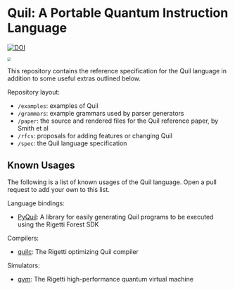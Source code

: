 # Quil: A Portable Quantum Instruction Language


[![DOI](https://zenodo.org/badge/DOI/10.5281/zenodo.3677540.svg)](https://doi.org/10.5281/zenodo.3677540)


<img src="quil-rectangle.png" style="zoom:48%;" />

This repository contains the reference specification for the Quil language in
addition to some useful extras outlined below.

Repository layout:
- `/examples`: examples of Quil
- `/grammars`: example grammars used by parser generators
- `/paper`: the source and rendered files for the Quil reference paper, by
Smith et al
- `/rfcs`: proposals for adding features or changing Quil
- `/spec`: the Quil language specification

## Known Usages

The following is a list of known usages of the Quil language. Open a pull
request to add your own to this list.

Language bindings:
- [PyQuil](https://github.com/rigetti/pyquil): A library for easily generating
Quil programs to be executed using the Rigetti Forest SDK

Compilers:
- [quilc](https://github.com/rigetti/quilc): The Rigetti optimizing Quil
compiler

Simulators:
- [qvm](https://github.com/rigetti/qvm): The Rigetti high-performance quantum
virtual machine
